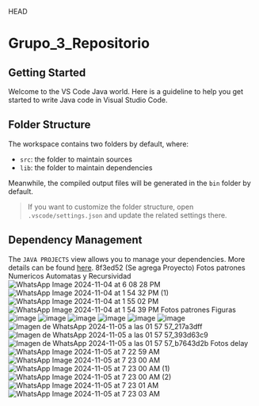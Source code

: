 HEAD
# Grupo_3_Repositorio
## Getting Started

Welcome to the VS Code Java world. Here is a guideline to help you get started to write Java code in Visual Studio Code.

## Folder Structure

The workspace contains two folders by default, where:

- `src`: the folder to maintain sources
- `lib`: the folder to maintain dependencies

Meanwhile, the compiled output files will be generated in the `bin` folder by default.

> If you want to customize the folder structure, open `.vscode/settings.json` and update the related settings there.

## Dependency Management

The `JAVA PROJECTS` view allows you to manage your dependencies. More details can be found [here](https://github.com/microsoft/vscode-java-dependency#manage-dependencies).
 8f3ed52 (Se agrega Proyecto)
Fotos patrones Numericos Automatas y Recursividad 
![WhatsApp Image 2024-11-04 at 6 08 28 PM](https://github.com/user-attachments/assets/1bdf4562-3312-4397-ac23-2b910a43d7ba)
![WhatsApp Image 2024-11-04 at 1 54 32 PM (1)](https://github.com/user-attachments/assets/0e302c47-0ea8-44b7-a7b9-456bc3f84043)
![WhatsApp Image 2024-11-04 at 1 55 02 PM](https://github.com/user-attachments/assets/29828796-e45d-4288-8b25-0bf316d47c85)
![WhatsApp Image 2024-11-04 at 1 54 39 PM](https://github.com/user-attachments/assets/87a44257-fdf6-445b-9ac5-235af569e667)
Fotos patrones Figuras
![image](https://github.com/user-attachments/assets/de3d3c1c-21bb-425e-8ce2-3507ce6cfa63)
![image](https://github.com/user-attachments/assets/9486af4e-864f-4788-9594-eb605742189e)
![image](https://github.com/user-attachments/assets/5fe17f65-2eea-41ab-83ef-2429ca6d42a0)
![image](https://github.com/user-attachments/assets/c83d05ed-99f8-4e87-a8e5-1139c56da73a)
![image](https://github.com/user-attachments/assets/91371eed-65df-424f-b34b-20db07555683)
![image](https://github.com/user-attachments/assets/d34b5e87-1814-4510-b078-78e1895dd361)
![Imagen de WhatsApp 2024-11-05 a las 01 57 57_217a3dff](https://github.com/user-attachments/assets/e4e8d4e4-86fa-40fc-9ec1-deb2192a8292)
![Imagen de WhatsApp 2024-11-05 a las 01 57 57_393d63c9](https://github.com/user-attachments/assets/19c7d0cb-0a56-4a54-90a4-fe7f09a0731e)
![Imagen de WhatsApp 2024-11-05 a las 01 57 57_b7643d2b](https://github.com/user-attachments/assets/d256ef58-882a-477c-8d93-81458d2bfd50)
Fotos delay
![WhatsApp Image 2024-11-05 at 7 22 59 AM](https://github.com/user-attachments/assets/342f59f8-3ec6-43f8-bbe5-c68edf135947)
![WhatsApp Image 2024-11-05 at 7 23 00 AM](https://github.com/user-attachments/assets/2a1771b3-b1a6-4284-ac13-ae63424891b8)
![WhatsApp Image 2024-11-05 at 7 23 00 AM (1)](https://github.com/user-attachments/assets/ce7d748d-2878-4d24-8120-553a06394353)
![WhatsApp Image 2024-11-05 at 7 23 00 AM (2)](https://github.com/user-attachments/assets/4f2a308f-07b2-440b-9ae1-19e56901199e)
![WhatsApp Image 2024-11-05 at 7 23 01 AM](https://github.com/user-attachments/assets/c59987ad-d6ff-4864-8fde-ca180edd6811)
![WhatsApp Image 2024-11-05 at 7 23 03 AM](https://github.com/user-attachments/assets/04e785ab-4a7a-46fa-9a30-8130bcca8739)






